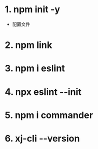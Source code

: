 # 1. npm init -y
   * 配置文件

# 2. npm link
# 3. npm i eslint
# 4. npx eslint --init
# 5. npm i commander
# 6. xj-cli --version
